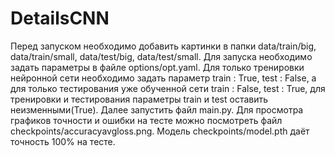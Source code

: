 # DetailsCNN
Перед запуском необходимо добавить картинки в папки data/train/big, data/train/small, data/test/big, data/test/small.
Для запуска необходимо задать параметры в файле options/opt.yaml. Для только тренировки нейронной сети необходимо задать параметр train : True, test : False, а для только тестирования уже обученной сети train : False, test : True, для тренировки и тестирования параметры train и test оставить неизменными(True).
Далее запустить файл main.py.
Для просмотра графиков точности и ошибки на тесте можно посмотреть файл checkpoints/accuracyavgloss.png.
Модель checkpoints/model.pth даёт точность 100% на тесте.
